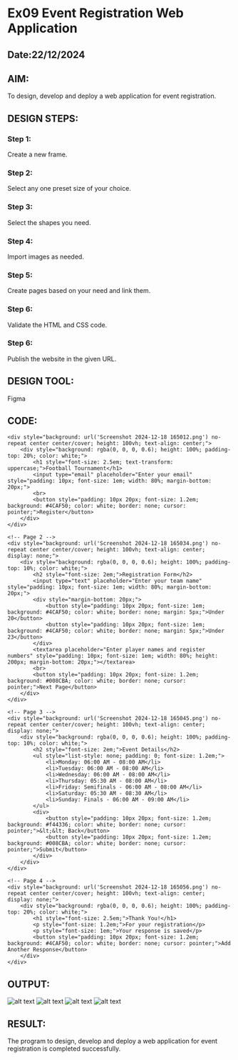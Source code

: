 # Ex09 Event Registration Web Application
## Date:22/12/2024

## AIM:
To design, develop and deploy a web application for event registration.

## DESIGN STEPS:

### Step 1:
Create a new frame.

### Step 2:
Select any one preset size of your choice.

### Step 3:
Select the shapes you need.

### Step 4:
Import images as needed.

### Step 5:
Create pages based on your need and link them.

### Step 6:

Validate the HTML and CSS code.

### Step 6:

Publish the website in the given URL.

## DESIGN TOOL:
Figma

## CODE:

<!-- Page 1 -->
    <div style="background: url('Screenshot 2024-12-18 165012.png') no-repeat center center/cover; height: 100vh; text-align: center;">
        <div style="background: rgba(0, 0, 0, 0.6); height: 100%; padding-top: 20%; color: white;">
            <h1 style="font-size: 2.5em; text-transform: uppercase;">Football Tournament</h1>
            <input type="email" placeholder="Enter your email" style="padding: 10px; font-size: 1em; width: 80%; margin-bottom: 20px;">
            <br>
            <button style="padding: 10px 20px; font-size: 1.2em; background: #4CAF50; color: white; border: none; cursor: pointer;">Register</button>
        </div>
    </div>

    <!-- Page 2 -->
    <div style="background: url('Screenshot 2024-12-18 165034.png') no-repeat center center/cover; height: 100vh; text-align: center; display: none;">
        <div style="background: rgba(0, 0, 0, 0.6); height: 100%; padding-top: 10%; color: white;">
            <h2 style="font-size: 2em;">Registration Form</h2>
            <input type="text" placeholder="Enter your team name" style="padding: 10px; font-size: 1em; width: 80%; margin-bottom: 20px;">
            <div style="margin-bottom: 20px;">
                <button style="padding: 10px 20px; font-size: 1em; background: #4CAF50; color: white; border: none; margin: 5px;">Under 20</button>
                <button style="padding: 10px 20px; font-size: 1em; background: #4CAF50; color: white; border: none; margin: 5px;">Under 23</button>
            </div>
            <textarea placeholder="Enter player names and register numbers" style="padding: 10px; font-size: 1em; width: 80%; height: 200px; margin-bottom: 20px;"></textarea>
            <br>
            <button style="padding: 10px 20px; font-size: 1.2em; background: #008CBA; color: white; border: none; cursor: pointer;">Next Page</button>
        </div>
    </div>

    <!-- Page 3 -->
    <div style="background: url('Screenshot 2024-12-18 165045.png') no-repeat center center/cover; height: 100vh; text-align: center; display: none;">
        <div style="background: rgba(0, 0, 0, 0.6); height: 100%; padding-top: 10%; color: white;">
            <h2 style="font-size: 2em;">Event Details</h2>
            <ul style="list-style: none; padding: 0; font-size: 1.2em;">
                <li>Monday: 06:00 AM - 08:00 AM</li>
                <li>Tuesday: 06:00 AM - 08:00 AM</li>
                <li>Wednesday: 06:00 AM - 08:00 AM</li>
                <li>Thursday: 05:30 AM - 08:00 AM</li>
                <li>Friday: Semifinals - 06:00 AM - 08:00 AM</li>
                <li>Saturday: 05:30 AM - 08:30 AM</li>
                <li>Sunday: Finals - 06:00 AM - 09:00 AM</li>
            </ul>
            <div>
                <button style="padding: 10px 20px; font-size: 1.2em; background: #f44336; color: white; border: none; cursor: pointer;">&lt;&lt; Back</button>
                <button style="padding: 10px 20px; font-size: 1.2em; background: #008CBA; color: white; border: none; cursor: pointer;">Submit</button>
            </div>
        </div>
    </div>

    <!-- Page 4 -->
    <div style="background: url('Screenshot 2024-12-18 165056.png') no-repeat center center/cover; height: 100vh; text-align: center; display: none;">
        <div style="background: rgba(0, 0, 0, 0.6); height: 100%; padding-top: 20%; color: white;">
            <h1 style="font-size: 2.5em;">Thank You!</h1>
            <p style="font-size: 1.2em;">For your registration</p>
            <p style="font-size: 1em;">Your response is saved</p>
            <button style="padding: 10px 20px; font-size: 1.2em; background: #4CAF50; color: white; border: none; cursor: pointer;">Add Another Response</button>
        </div>
    </div>



## OUTPUT:

![alt text](<Screenshot 2024-12-18 165012-1.png>) 
![alt text](<Screenshot 2024-12-18 165056-1.png>) 
![alt text](<Screenshot 2024-12-18 165045-1.png>)
![alt text](<Screenshot 2024-12-18 165034-1.png>)

## RESULT:
The program to design, develop and deploy a web application for event registration is completed successfully.

